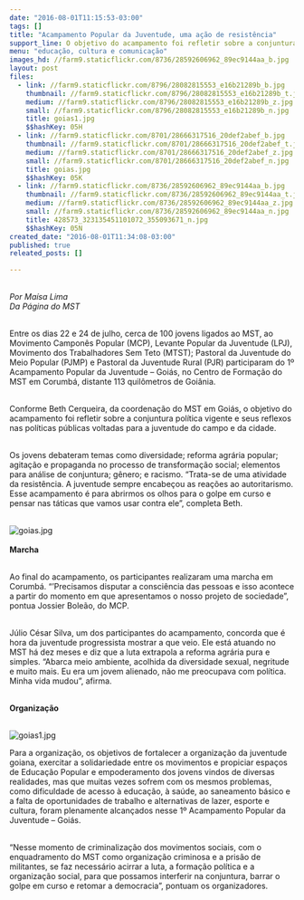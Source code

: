 ```yaml
---
date: "2016-08-01T11:15:53-03:00"
tags: []
title: "Acampamento Popular da Juventude, uma ação de resistência"
support_line: O objetivo do acampamento foi refletir sobre a conjuntura política vigente e seus reflexos nas políticas públicas voltadas para a juventude do campo e da cidade
menu: "educação, cultura e comunicação"
images_hd: //farm9.staticflickr.com/8736/28592606962_89ec9144aa_b.jpg
layout: post
files:
  - link: //farm9.staticflickr.com/8796/28082815553_e16b21289b_b.jpg
    thumbnail: //farm9.staticflickr.com/8796/28082815553_e16b21289b_t.jpg
    medium: //farm9.staticflickr.com/8796/28082815553_e16b21289b_z.jpg
    small: //farm9.staticflickr.com/8796/28082815553_e16b21289b_n.jpg
    title: goias1.jpg
    $$hashKey: 05H
  - link: //farm9.staticflickr.com/8701/28666317516_20def2abef_b.jpg
    thumbnail: //farm9.staticflickr.com/8701/28666317516_20def2abef_t.jpg
    medium: //farm9.staticflickr.com/8701/28666317516_20def2abef_z.jpg
    small: //farm9.staticflickr.com/8701/28666317516_20def2abef_n.jpg
    title: goias.jpg
    $$hashKey: 05K
  - link: //farm9.staticflickr.com/8736/28592606962_89ec9144aa_b.jpg
    thumbnail: //farm9.staticflickr.com/8736/28592606962_89ec9144aa_t.jpg
    medium: //farm9.staticflickr.com/8736/28592606962_89ec9144aa_z.jpg
    small: //farm9.staticflickr.com/8736/28592606962_89ec9144aa_n.jpg
    title: 428573_323135451101072_355093671_n.jpg
    $$hashKey: 05N
created_date: "2016-08-01T11:34:08-03:00"
published: true
releated_posts: []

---
```

<p><br />
<em>Por Ma&iacute;sa Lima<br />
Da P&aacute;gina do MST</em></p>

<p><br />
Entre os dias 22 e 24 de julho, cerca de 100 jovens ligados ao MST, ao Movimento Campon&ecirc;s Popular (MCP), Levante Popular da Juventude (LPJ), Movimento dos Trabalhadores Sem Teto (MTST); Pastoral da Juventude do Meio Popular (PJMP) e Pastoral da Juventude Rural (PJR) participaram do 1&ordm; Acampamento Popular da Juventude &ndash; Goi&aacute;s, no Centro de Forma&ccedil;&atilde;o do MST em Corumb&aacute;, distante 113 quil&ocirc;metros de Goi&acirc;nia.</p>

<p><br />
Conforme Beth Cerqueira, da coordena&ccedil;&atilde;o do MST em Goi&aacute;s, o objetivo do acampamento foi refletir sobre a conjuntura pol&iacute;tica vigente e seus reflexos nas pol&iacute;ticas p&uacute;blicas voltadas para a juventude do campo e da cidade.</p>

<p><br />
Os jovens debateram temas como diversidade; reforma agr&aacute;ria popular; agita&ccedil;&atilde;o e propaganda no processo de transforma&ccedil;&atilde;o social; elementos para an&aacute;lise de conjuntura; g&ecirc;nero; e racismo. &ldquo;Trata-se de uma atividade da resist&ecirc;ncia. A juventude sempre encabe&ccedil;ou as rea&ccedil;&otilde;es ao autoritarismo. Esse acampamento &eacute; para abrirmos os olhos para o golpe em curso e pensar nas t&aacute;ticas que vamos usar contra ele&rdquo;, completa Beth.<br />
&nbsp;</p>

<p><img alt="goias.jpg" src="//farm9.staticflickr.com/8701/28666317516_20def2abef_b.jpg" /><br />
<br />
<strong>Marcha</strong></p>

<p><br />
Ao final do acampamento, os participantes realizaram uma marcha em Corumb&aacute;. &ldquo;&rsquo;Precisamos disputar a consci&ecirc;ncia das pessoas e isso acontece a partir do momento em que apresentamos o nosso projeto de sociedade&rdquo;, pontua Jossier Bole&atilde;o, do MCP.</p>

<p><br />
J&uacute;lio C&eacute;sar Silva, um dos participantes do acampamento, concorda que &eacute; hora da juventude progressista mostrar a que veio. Ele est&aacute; atuando no MST h&aacute; dez meses e diz que a luta extrapola a reforma agr&aacute;ria pura e simples. &ldquo;Abarca meio ambiente, acolhida da diversidade sexual, negritude e muito mais. Eu era um jovem alienado, n&atilde;o me preocupava com pol&iacute;tica. Minha vida mudou&rdquo;, afirma.</p>

<p><br />
<strong>Organiza&ccedil;&atilde;o</strong><br />
&nbsp;</p>

<p><img alt="goias1.jpg" src="//farm9.staticflickr.com/8796/28082815553_e16b21289b_b.jpg" /></p>

<p>Para a organiza&ccedil;&atilde;o, os objetivos de fortalecer a organiza&ccedil;&atilde;o da juventude goiana, exercitar a solidariedade entre os movimentos e propiciar espa&ccedil;os de Educa&ccedil;&atilde;o Popular e empoderamento dos jovens vindos de diversas realidades, mas que muitas vezes sofrem com os mesmos problemas, como dificuldade de acesso &agrave; educa&ccedil;&atilde;o, &agrave; sa&uacute;de, ao saneamento b&aacute;sico e a falta de oportunidades de trabalho e alternativas de lazer, esporte e cultura, foram plenamente alcan&ccedil;ados nesse 1&ordm; Acampamento Popular da Juventude &ndash; Goi&aacute;s.</p>

<p><br />
&ldquo;Nesse momento de criminaliza&ccedil;&atilde;o dos movimentos sociais, com o enquadramento do MST como organiza&ccedil;&atilde;o criminosa e a pris&atilde;o de militantes, se faz necess&aacute;rio acirrar a luta, a forma&ccedil;&atilde;o pol&iacute;tica e a organiza&ccedil;&atilde;o social, para que possamos interferir na conjuntura, barrar o golpe em curso e retomar a democracia&rdquo;, pontuam os organizadores.</p>

